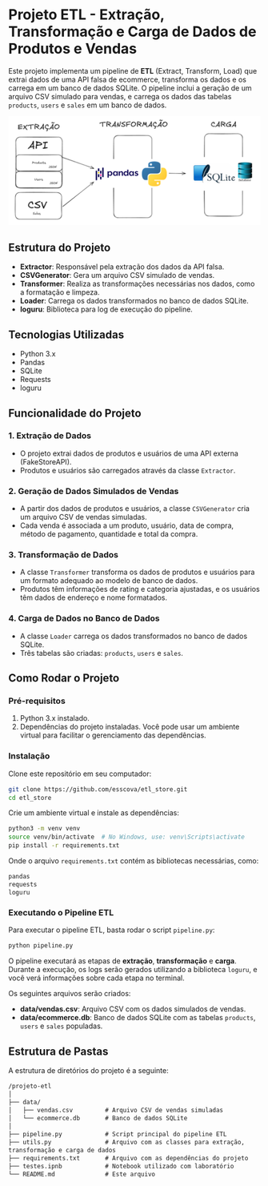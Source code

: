 # Projeto ETL - Extração, Transformação e Carga de Dados de Produtos e Vendas

Este projeto implementa um pipeline de **ETL** (Extract, Transform, Load) que extrai dados de uma API falsa de ecommerce, transforma os dados e os carrega em um banco de dados SQLite. O pipeline inclui a geração de um arquivo CSV simulado para vendas, e carrega os dados das tabelas `products`, `users` e `sales` em um banco de dados.

![alt text](image.png)

## Estrutura do Projeto

- **Extractor**: Responsável pela extração dos dados da API falsa.
- **CSVGenerator**: Gera um arquivo CSV simulado de vendas.
- **Transformer**: Realiza as transformações necessárias nos dados, como a formatação e limpeza.
- **Loader**: Carrega os dados transformados no banco de dados SQLite.
- **loguru**: Biblioteca para log de execução do pipeline.

## Tecnologias Utilizadas

- Python 3.x
- Pandas
- SQLite
- Requests
- loguru

## Funcionalidade do Projeto

### 1. **Extração de Dados**
   - O projeto extrai dados de produtos e usuários de uma API externa (FakeStoreAPI).
   - Produtos e usuários são carregados através da classe `Extractor`.

### 2. **Geração de Dados Simulados de Vendas**
   - A partir dos dados de produtos e usuários, a classe `CSVGenerator` cria um arquivo CSV de vendas simuladas.
   - Cada venda é associada a um produto, usuário, data de compra, método de pagamento, quantidade e total da compra.

### 3. **Transformação de Dados**
   - A classe `Transformer` transforma os dados de produtos e usuários para um formato adequado ao modelo de banco de dados.
   - Produtos têm informações de rating e categoria ajustadas, e os usuários têm dados de endereço e nome formatados.

### 4. **Carga de Dados no Banco de Dados**
   - A classe `Loader` carrega os dados transformados no banco de dados SQLite.
   - Três tabelas são criadas: `products`, `users` e `sales`.

## Como Rodar o Projeto

### Pré-requisitos

1. Python 3.x instalado.
2. Dependências do projeto instaladas. Você pode usar um ambiente virtual para facilitar o gerenciamento das dependências.

### Instalação

Clone este repositório em seu computador:

```bash
git clone https://github.com/esscova/etl_store.git
cd etl_store
```

Crie um ambiente virtual e instale as dependências:

```bash
python3 -m venv venv
source venv/bin/activate  # No Windows, use: venv\Scripts\activate
pip install -r requirements.txt
```

Onde o arquivo `requirements.txt` contém as bibliotecas necessárias, como:

```
pandas
requests
loguru
```

### Executando o Pipeline ETL

Para executar o pipeline ETL, basta rodar o script `pipeline.py`:

```bash
python pipeline.py
```

O pipeline executará as etapas de **extração**, **transformação** e **carga**. Durante a execução, os logs serão gerados utilizando a biblioteca `loguru`, e você verá informações sobre cada etapa no terminal.

Os seguintes arquivos serão criados:

- **data/vendas.csv**: Arquivo CSV com os dados simulados de vendas.
- **data/ecommerce.db**: Banco de dados SQLite com as tabelas `products`, `users` e `sales` populadas.

## Estrutura de Pastas

A estrutura de diretórios do projeto é a seguinte:

```
/projeto-etl
│
├── data/
│   ├── vendas.csv         # Arquivo CSV de vendas simuladas
│   └── ecommerce.db       # Banco de dados SQLite
│
├── pipeline.py            # Script principal do pipeline ETL
├── utils.py               # Arquivo com as classes para extração, transformação e carga de dados
├── requirements.txt       # Arquivo com as dependências do projeto
├── testes.ipnb            # Notebook utilizado com laboratório
└── README.md              # Este arquivo
```
